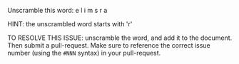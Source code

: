 Unscramble this word: e l i m s r a

HINT: the unscrambled word starts with 'r'



TO RESOLVE THIS ISSUE: unscramble the word, and add it to the document. Then submit a pull-request.  Make sure to reference the correct issue  number (using the `#NNN` syntax) in your pull-request. 
